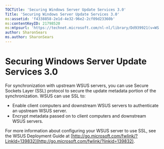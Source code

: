 ```yaml
---
TOCTitle: 'Securing Windows Server Update Services 3.0'
Title: 'Securing Windows Server Update Services 3.0'
ms:assetid: 'f4338858-2e1d-4e32-96e2-2cf09d23360b'
ms:contentKeyID: 21798520
ms:mtpsurl: 'https://technet.microsoft.com/nl-nl/library/Dd939921(v=WS.10)'
author: SharonSears
ms.author: SharonSears
---
```


Securing Windows Server Update Services 3.0
===========================================

For synchronization with upstream WSUS servers, you can use Secure Sockets Layer (SSL) protocol to secure the update metadata portion of the synchronization. WSUS can use SSL to:

-   Enable client computers and downstream WSUS servers to authenticate an upstream WSUS server.
-   Encrypt metadata passed on to client computers and downstream WSUS servers.

For more information about configuring your WSUS server to use SSL, see the WSUS Deployment Guide at [http://go.microsoft.com/fwlink/?LinkId=139832](http://go.microsoft.com/fwlink/?linkid=139832).
